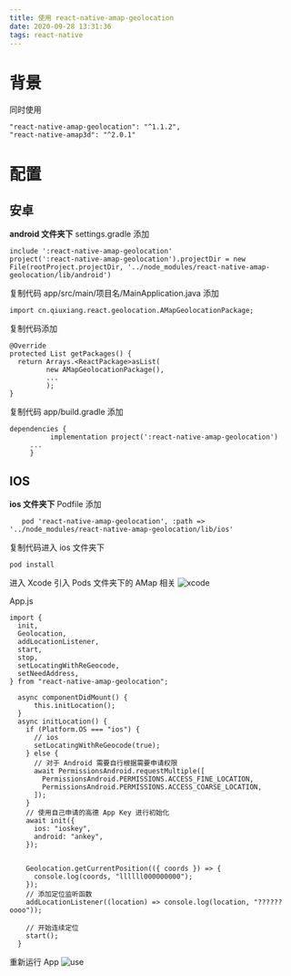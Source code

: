 ```yaml
---
title: 使用 react-native-amap-geolocation
date: 2020-09-28 13:31:36
tags: react-native
---
```


# 背景

同时使用

```
"react-native-amap-geolocation": "^1.1.2",
"react-native-amap3d": "^2.0.1"

```

# 配置

## 安卓

**android 文件夹下**
settings.gradle 添加

```
include ':react-native-amap-geolocation'
project(':react-native-amap-geolocation').projectDir = new File(rootProject.projectDir, '../node_modules/react-native-amap-geolocation/lib/android')

```

复制代码 app/src/main/项目名/MainApplication.java 添加

```
import cn.qiuxiang.react.geolocation.AMapGeolocationPackage;

```

复制代码添加

```
@Override
protected List getPackages() {
  return Arrays.<ReactPackage>asList(
         new AMapGeolocationPackage(),
         ...
         );
}
```

复制代码 app/build.gradle 添加

```
dependencies {
          implementation project(':react-native-amap-geolocation')
     ...
     }

```

## IOS

**ios 文件夹下**
Podfile 添加

```
   pod 'react-native-amap-geolocation', :path => '../node_modules/react-native-amap-geolocation/lib/ios'

```

复制代码进入 ios 文件夹下

```
pod install

```

进入 Xcode 引入 Pods 文件夹下的 AMap 相关
![xcode](xcode.png)

App.js

```
import {
  init,
  Geolocation,
  addLocationListener,
  start,
  stop,
  setLocatingWithReGeocode,
  setNeedAddress,
} from "react-native-amap-geolocation";

  async componentDidMount() {
      this.initLocation();
  }
  async initLocation() {
    if (Platform.OS === "ios") {
      // ios
      setLocatingWithReGeocode(true);
    } else {
      // 对于 Android 需要自行根据需要申请权限
      await PermissionsAndroid.requestMultiple([
        PermissionsAndroid.PERMISSIONS.ACCESS_FINE_LOCATION,
        PermissionsAndroid.PERMISSIONS.ACCESS_COARSE_LOCATION,
      ]);
    }
    // 使用自己申请的高德 App Key 进行初始化
    await init({
      ios: "ioskey",
      android: "ankey",
    });


    Geolocation.getCurrentPosition(({ coords }) => {
      console.log(coords, "llllll000000000");
    });
    // 添加定位监听函数
    addLocationListener((location) => console.log(location, "??????oooo"));

    // 开始连续定位
    start();
  }

```

重新运行 App
![use](use.png)

